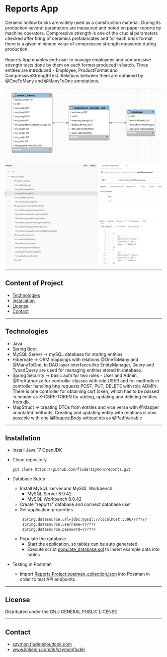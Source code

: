 # Reports App

Ceramic hollow bricks are widely used as a construction material. During its production several parameters are measured and noted on 
paper reports by machine operators. Compressive strength is one of the crucial parameters checked after firing of ceramics prefabricates and for 
each brick format there is a given minimum value of compressive strength measured during production. 
<br><br>
Reports App enables end-user to manage employees 
and compressive strength tests done by them on each format produced in batch. Three entities are introduced - Employee, ProductFormat and
CompressiveStrengthTest. Relations between them are obtained by @OneToMany and @ManyToOne annotations. 
<br>

![entities_relations.png](docs/entities_relations.png)
![postman_collection.png](docs/postman_collection.png)

---
## Content of Project
- [Technologies](#Technologies)
- [Installation](#Installation)
- [License](#License)
- [Contact](#Contact)

---
## Technologies
<ul>
<li>Java</li>

<li>Spring Boot</li>

<li>MySQL Server -> mySQL database for storing entities</li>

<li>Hibernate -> ORM mappings with relations @OneToMany and @ManyToOne. In DAO layer interfaces like EntityManager, Query and TypedQuery are used for managing entities stored in database.</li>

<li>Spring Security -> basic auth for two roles - User and Admin. @PreAuthorize for controller classes with role USER and for methods in controller handling http requests POST, PUT, DELETE with role ADMIN. There is
one controller for obtaining csrf token, which has to be passed in header as X-CSRF-TOKEN for adding, updating and deleting entities from db.</li>

<li>MapStruct -> creating DTOs from entities and vice versa with @Mapper annotated methods. Creating and updating entity with relations is now possible with one @RequestBody without ids as @PathVariable</li>

</ul>

---
## Installation
- Install Java 17 OpenJDK
- Clone repository
  ```
  git clone https://github.com/fluderszymon/reports.git
  ```
- Database Setup
  - Install MySQL server and MySQL Workbench
    - MySQL Server 8.0.42
    - MySQL Workbench 8.0.42
  - Create "reports" database and connect database user
  - Set application properties
     ```
      spring.datasource.url=jdbc:mysql://localhost:3306/??????
      spring.datasource.username=??????
      spring.datasource.password=??????
      ```
  - Populate the database
    - Start the application, so tables can be auto generated
    - Execute script [populate_database.sql](docs/populate_database.sql) to insert example data into tables
    
- Testing in Postman 
  - Import [Reports Project.postman_collection.json](docs/Reports%20Project.postman_collection.json) into Postman in order to test API endpoints

---
## License
Distributed under the GNU GENERAL PUBLIC LICENSE

---
## Contact
- szymon.fluder@outlook.com
- www.linkedin.com/in/szymonfluder
